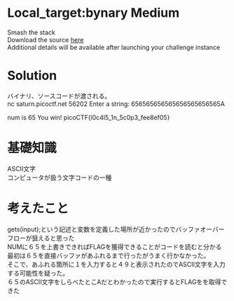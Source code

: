 # Local_target:bynary Medium  
Smash the stack  
Download the source [here](Local_target.c)     
Additional details will be available after launching your challenge instance  

# Solution  
バイナリ、ソースコードが渡される。  
nc saturn.picoctf.net 56202
Enter a string: 656565656565656565656565A

num is 65
You win!
picoCTF{l0c4l5_1n_5c0p3_fee8ef05}

# 基礎知識  
ASCII文字  
コンピュータが扱う文字コードの一種  

# 考えたこと
gets(input);という記述と変数を定義した場所が近かったのでバッファオーバーフローが狙えると思った  
NUMに６５を上書きできればFLAGを獲得できることがコードを読むと分かる  
最初は６５を直接バッファがあふれるまで行ったがうまく行かなかった。  
そこで、あふれる箇所に１を入力すると４９と表示されたのでASCII文字を入力する可能性を疑った。  
６５のASCII文字をしらべたとこAだとわかったので実行するとFLAGをを取得できた  
